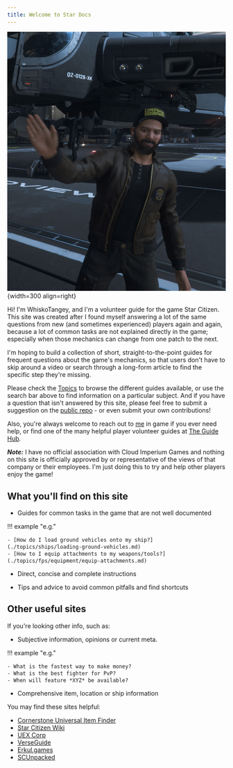 ```yaml
---
title: Welcome to Star Docs
---
```


![WhiskoTangey](./images/welcome/whisko-wave.jpg){width=300 align=right}

Hi! I'm WhiskoTangey, and I'm a volunteer guide for the game Star Citizen. This
site was created after I found myself answering a lot of the same questions
from new (and sometimes experienced) players again and again, because a lot of
common tasks are not explained directly in the game; especially when those
mechanics can change from one patch to the next.

I'm hoping to build a collection of short, straight-to-the-point guides for
frequent questions about the game's mechanics, so that users don't have to skip
around a video or search through a long-form article to find the specific step
they're missing.

Please check the [Topics](./topics/index.md) to browse the different guides
available, or use the search bar above to find information on a particular
subject. And if you have a question that isn't answered by this site, please
feel free to submit a suggestion on the
[public repo](https://github.com/Arcodiant/StarDocs) - or even submit your own
contributions!

Also, you're always welcome to reach out to
[me](https://robertsspaceindustries.com/citizens/WhiskoTangey) in game if you
ever need help, or find one of the many helpful player volunteer guides at
[The Guide Hub](https://robertsspaceindustries.com/spectrum/guide).

***Note:*** I have no official association with Cloud Imperium Games and
nothing on this site is officially approved by or representative of the views
of that company or their employees. I'm just doing this to try and help other
players enjoy the game!

## What you'll find on this site

- Guides for common tasks in the game that are not well documented

!!! example "e.g."

    - [How do I load ground vehicles onto my ship?](./topics/ships/loading-ground-vehicles.md)
    - [How to I equip attachments to my weapons/tools?](./topics/fps/equipment/equip-attachments.md)

- Direct, concise and complete instructions

- Tips and advice to avoid common pitfalls and find shortcuts

## Other useful sites

If you're looking other info, such as:

- Subjective information, opinions or current meta.

!!! example "e.g."

    - What is the fastest way to make money?
    - What is the best fighter for PvP?
    - When will feature *XYZ* be available?

- Comprehensive item, location or ship information

You may find these sites helpful:

- [Cornerstone Universal Item Finder](https://finder.cstone.space/)
- [Star Citizen Wiki](https://starcitizen.tools/)
- [UEX Corp](https://uexcorp.space/)
- [VerseGuide](https://verseguide.com/)
- [Erkul.games](https://www.erkul.games/)
- [SCUnpacked](https://scunpacked.com/)
